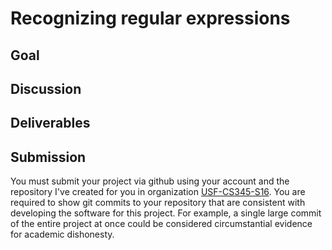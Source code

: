 # Recognizing regular expressions
## Goal

## Discussion

## Deliverables

## Submission

You must submit your project via github using your account and the repository I've created for you in organization [USF-CS345-S16](https://github.com/USF-CS345-S16).
 You are required to show git commits to your repository that are consistent with developing the software for this project. For example, a single large commit of the entire project at once could be considered circumstantial evidence for academic dishonesty.
